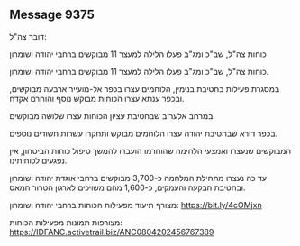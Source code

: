 ## Message 9375

דובר צה"ל: 

כוחות צה"ל, שב"כ ומג"ב פעלו הלילה למעצר 11 מבוקשים ברחבי יהודה ושומרון

כוחות צה"ל, שב"כ ומג"ב פעלו הלילה למעצר 11 מבוקשים ברחבי יהודה ושומרון. 

במסגרת פעילות בחטיבת בנימין, הלוחמים עצרו בכפר אל-מועייר ארבעה מבוקשים, ובכפר ענתא עצרו הכוחות מבוקש נוסף והוחרם אקדח. 

במרחב אלערוב שבחטיבת עציון הכוחות עצרו שלושה מבוקשים.

בכפר דורא שבחטיבת יהודה עצרו הלוחמים מבוקש ותחקרו עשרות חשודים נוספים. 

המבוקשים שנעצרו ואמצעי הלחימה שהוחרמו הועברו להמשך טיפול כוחות הביטחון, אין נפגעים לכוחותינו.

עד כה נעצרו מתחילת המלחמה כ-3,700 מבוקשים ברחבי אוגדת יהודה ושומרון ובחטיבת הבקעה והעמקים, כ-1,600 מהם משויכים לארגון הטרור חמאס.

מצורף תיעוד מפעילות הכוחות ברחבי יהודה ושומרון: https://bit.ly/4cOMjxn

מצורפות תמונות מפעילות הכוחות: https://IDFANC.activetrail.biz/ANC0804202456767389

